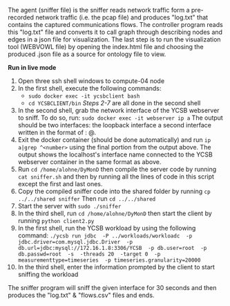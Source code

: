 The agent (sniffer file) is the sniffer reads network traffic form a pre-recorded network traffic (i.e. the pcap file) and produces "log.txt" that contains the captured communications flows.  The controller program reads this "log.txt" file and converts it to call graph through describing nodes and edges in a json file for visualization. The last step is to run the visualization tool (WEBVOWL file) by opening the index.html file and choosing the produced .json file as a source for ontology file to view.

**Run in live mode**
1. Open three ssh shell windows to compute-04 node
2. In the first shell, execute the following commands:
    - `sudo docker exec -it ycsbclient bash`
    - `cd YCSBCLIENT/bin`
*Steps 2-7* are all done in the second shell
3. In the second shell, grab the network interface of the YCSB webserver to sniff. To do so, run:
`sudo docker exec -it webserver ip a`
The output should be two interfaces: the loopback interface a second interface written in the format of <number>: <interface name>@<letters><number>.
4. Exit the docker container (should be done automatically) and run
`ip a|grep ^<number>` using the final <number> portion from the output above.
The output shows the localhost's interface name connected to the YCSB webserver container in the same format as above.
5. Run
`cd /home/alohne/DyMonD`
then compile the server code by running
`cat sniffer.sh`
and then by running all the lines of code in this script except the first and last ones.
6. Copy the compiled sniffer code into the shared folder by running
`cp ../../shared sniffer`
Then run
`cd ../../shared`
7. Start the server with
`sudo ./sniffer`
8. In the third shell, run
`cd /home/alohne/DyMonD`
then start the client by running
`python client2.py`
9. In the first shell, run the YCSB workload by using the following command:
`./ycsb run jdbc  -P ../workloads/workloadc  -p jdbc.driver=com.mysql.jdbc.Driver  -p db.url=jdbc:mysql://172.16.1.8:3306/YCSB  -p db.user=root  -p db.passwd=root  -s  -threads 20  -target 0  -p measurementtype=timeseries  -p timeseries.granularity=20000`
10. In the third shell, enter the information prompted by the client to start sniffing the workload

The sniffer program will sniff the given interface for 30 seconds and then produces the "log.txt" & "flows.csv" files and ends.

